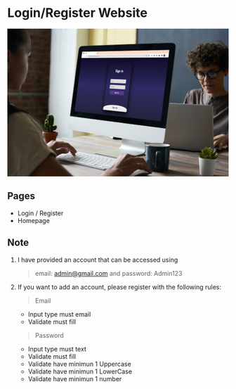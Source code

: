 # Login/Register Website

![banner](mockup.jpg)

## Pages

- Login / Register
- Homepage

## Note

1. I have provided an account that can be accessed using

   > email: admin@gmail.com and password: Admin123

2. If you want to add an account, please register with the following rules:

   > Email

   - Input type must email
   - Validate must fill

   > Password

   - Input type must text
   - Validate must fill
   - Validate have minimun 1 Uppercase
   - Validate have minimun 1 LowerCase
   - Validate have minimun 1 number
